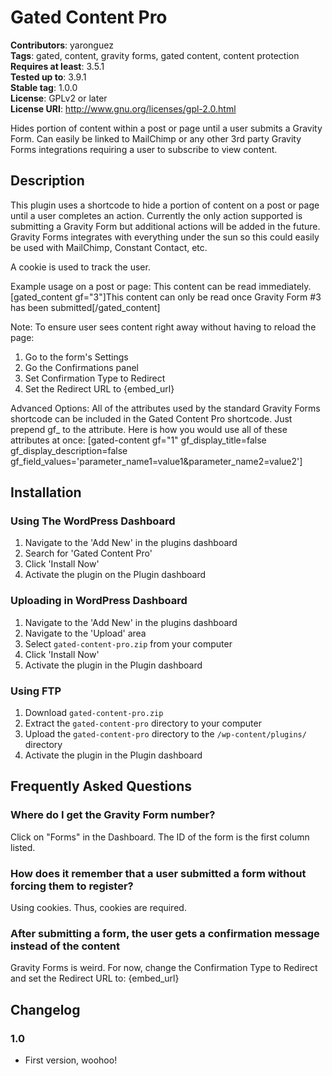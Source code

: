 # Gated Content Pro #
**Contributors**: yaronguez  
**Tags**: gated, content, gravity forms, gated content, content protection  
**Requires at least**: 3.5.1  
**Tested up to**: 3.9.1  
**Stable tag**: 1.0.0  
**License**: GPLv2 or later  
**License URI**: http://www.gnu.org/licenses/gpl-2.0.html  

Hides portion of content within a post or page until a user submits a Gravity Form. Can easily be linked to MailChimp or any other 3rd party Gravity Forms integrations requiring a user to subscribe to view content.

## Description ##

This plugin uses a shortcode to hide a portion of content on a post or page until a user completes an action.  Currently the only action supported is submitting a Gravity Form but additional actions will be added in the future.  Gravity Forms integrates with everything under the sun so this could easily be used with MailChimp, Constant Contact, etc.

A cookie is used to track the user.

Example usage on a post or page:
This content can be read immediately.  [gated_content gf="3"]This content can only be read once Gravity Form #3 has been submitted[/gated_content]

Note:
To ensure user sees content right away without having to reload the page:
1. Go to the form's Settings
2. Go the Confirmations panel
3. Set Confirmation Type to Redirect
4. Set the Redirect URL to {embed_url}

Advanced Options:
All of the attributes used by the standard Gravity Forms shortcode can be included in the Gated Content Pro shortcode.  Just prepend gf_ to the attribute.
Here is how you would use all of these attributes at once:
[gated-content gf="1" gf_display_title=false gf_display_description=false gf_field_values='parameter_name1=value1&parameter_name2=value2']

## Installation ##


### Using The WordPress Dashboard ###

1. Navigate to the 'Add New' in the plugins dashboard
2. Search for 'Gated Content Pro'
3. Click 'Install Now'
4. Activate the plugin on the Plugin dashboard

### Uploading in WordPress Dashboard ###

1. Navigate to the 'Add New' in the plugins dashboard
2. Navigate to the 'Upload' area
3. Select `gated-content-pro.zip` from your computer
4. Click 'Install Now'
5. Activate the plugin in the Plugin dashboard

### Using FTP ###

1. Download `gated-content-pro.zip`
2. Extract the `gated-content-pro` directory to your computer
3. Upload the `gated-content-pro` directory to the `/wp-content/plugins/` directory
4. Activate the plugin in the Plugin dashboard


## Frequently Asked Questions ##

### Where do I get the Gravity Form number? ###

Click on "Forms" in the Dashboard.  The ID of the form is the first column listed.

### How does it remember that a user submitted a form without forcing them to register? ###

Using cookies.  Thus, cookies are required.

### After submitting a form, the user gets a confirmation message instead of the content ###
Gravity Forms is weird.  For now, change the Confirmation Type to Redirect and set the Redirect URL to: {embed_url}

## Changelog ##

### 1.0 ###
* First version, woohoo!

